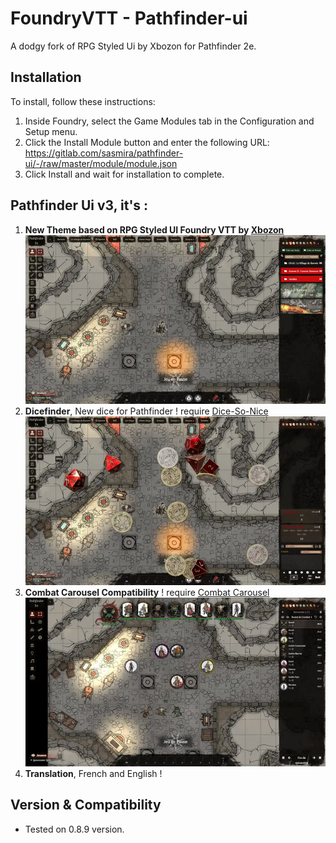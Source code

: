 # FoundryVTT - Pathfinder-ui
A dodgy fork of RPG Styled Ui by Xbozon for Pathfinder 2e.

## Installation

To install, follow these instructions:

1.  Inside Foundry, select the Game Modules tab in the Configuration and Setup menu.
2.  Click the Install Module button and enter the following URL: https://gitlab.com/sasmira/pathfinder-ui/-/raw/master/module/module.json
3.  Click Install and wait for installation to complete.

## Pathfinder Ui v3, it's :

1.  __**New Theme based on RPG Styled UI Foundry VTT by [Xbozon](https://github.com/Xbozon/rpg-styled-ui)**__
![Pathfinder-ui](pathfinder-ui.webp)
2.  __**Dicefinder**__, New dice for Pathfinder ! require [Dice-So-Nice](https://gitlab.com/riccisi/foundryvtt-dice-so-nice)
![Dicefinder](dice_so_nice.webp)
3.  __**Combat Carousel Compatibility**__  ! require [Combat Carousel](https://github.com/death-save/combat-carousel)
![combat-carousel](combat-carousel.webp)
4.  __**Translation**__, French and English !







## Version & Compatibility

- Tested on 0.8.9 version.

